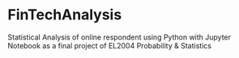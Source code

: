 # FinTechAnalysis
Statistical Analysis of online respondent using Python with Jupyter Notebook as a final project of EL2004 Probability &amp; Statistics
